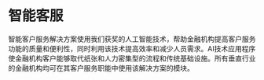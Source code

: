 # 智能客服

智能客户服务解决方案使用我们获奖的人工智能技术，帮助金融机构提高客户服务功能的质量和便利性，同时利用该技术提高效率和减少人员需求。AI技术应用程序使金融机构客户能够取代纸张和人力密集型的流程和传统基础设施。所有垂直行业的金融机构均可在其客户服务职能中使用该解决方案的模块。

